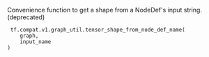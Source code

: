 
Convenience function to get a shape from a NodeDef's input string. (deprecated)

```
 tf.compat.v1.graph_util.tensor_shape_from_node_def_name(
    graph,
    input_name
)
```
